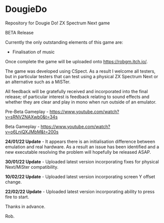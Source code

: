 # DougieDo
Repository for Dougie Do! ZX Spectrum Next game

BETA Release

Currently the only outstanding elements of this game are:
- Finalisation of music

Once complete the game will be uploaded onto https://robgm.itch.io/.

The game was developed using CSpect. As a result I welcome all testers, but in particular testers that can test using a physical ZX Spectrum Next or an alternative such as a MiSTer.

All feedback will be gratefully received and incorporated into the final release; of particular interest is feedback relating to sound effects and whether they are clear and play in mono when run outside of an emulator.

Pre-Beta Gameplay - https://www.youtube.com/watch?v=sRNVZNAXwb0&t=34s

Beta Gameplay - https://www.youtube.com/watch?v=o6LniQXJMbM&t=200s

**24/01/22 Update** - It appears there is an initialisation difference between emulation and real hardware. As a result an issue has been identified and a new executable resolving the problem will hopefully be released ASAP.

**30/01/22 Update** - Uploaded latest version incorporating fixes for physical Next/MiSter compatibility.

**10/02/22 Update** - Uploaded latest version incorporating screen Y offset change. 

**22/02/22 Update** - Uploaded latest version incorporating ability to press fire to start. 

Thanks in advance.

Rob.
